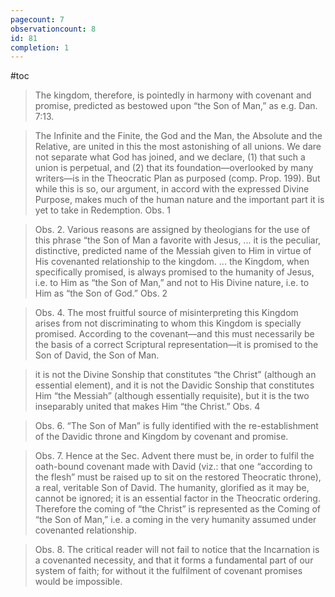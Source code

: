 ```yaml
---
pagecount: 7
observationcount: 8
id: 81
completion: 1
---
```

#toc

>The kingdom, therefore, is pointedly in harmony with covenant and promise, predicted as bestowed upon “the Son of Man,” as e.g. Dan. 7:13.

>The Infinite and the Finite, the God and the Man, the Absolute and the Relative, are united in this the most astonishing of all unions. We dare not separate what God has joined, and we declare, (1) that such a union is perpetual, and (2) that its foundation—overlooked by many writers—is in the Theocratic Plan as purposed (comp. Prop. 199). But while this is so, our argument, in accord with the expressed Divine Purpose, makes much of the human nature and the important part it is yet to take in Redemption.
>Obs. 1

>Obs. 2. Various reasons are assigned by theologians for the use of this phrase “the Son of Man a favorite with Jesus,
>...
>it is the peculiar, distinctive, predicted name of the Messiah given to Him in virtue of His covenanted relationship to the kingdom.
>...
>the Kingdom, when specifically promised, is always promised to the humanity of Jesus, i.e. to Him as “the Son of Man,” and not to His Divine nature, i.e. to Him as “the Son of God.”
>Obs. 2

>Obs. 4. The most fruitful source of misinterpreting this Kingdom arises from not discriminating to whom this Kingdom is specially promised. According to the covenant—and this must necessarily be the basis of a correct Scriptural representation—it is promised to the Son of David, the Son of Man.

>it is not the Divine Sonship that constitutes “the Christ” (although an essential element), and it is not the Davidic Sonship that constitutes Him “the Messiah” (although essentially requisite), but it is the two inseparably united that makes Him “the Christ.”
>Obs. 4

>Obs. 6. “The Son of Man” is fully identified with the re-establishment of the Davidic throne and Kingdom by covenant and promise.

>Obs. 7. Hence at the Sec. Advent there must be, in order to fulfil the oath-bound covenant made with David (viz.: that one “according to the flesh” must be raised up to sit on the restored Theocratic throne), a real, veritable Son of David. The humanity, glorified as it may be, cannot be ignored; it is an essential factor in the Theocratic ordering. Therefore the coming of “the Christ” is represented as the Coming of “the Son of Man,” i.e. a coming in the very humanity assumed under covenanted relationship.

>Obs. 8. The critical reader will not fail to notice that the Incarnation is a covenanted necessity, and that it forms a fundamental part of our system of faith; for without it the fulfilment of covenant promises would be impossible.